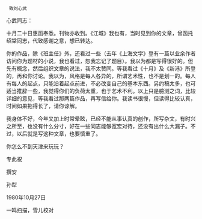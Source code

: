      致刘心武 

  心武同志： 

  十月二十日惠函奉悉。刊物亦收到。《江城》我也有，当时见到你的文章，曾函托绍棠同志，代致感谢之意，想已转达。 

  你的作品，除《班主任》外，还看过一些（去年《上海文学》登有一篇以业余作者访问你为题材的小说，我也看过，恕我忘记了题目）。我以为都是写得很好的。但先有概念，然后组织文章的说法，我不太赞同。等我看过《十月》及《新港》所登的，再和你讨论。我以为，风格是每人各异的，所谓艺术性，也不是划一的。每人有每人的起点，只能沿着起点前进，不必改变自己的基本东西。另约稿太多，也可适当推辞一些，我觉得你们的负荷太重，也于艺术不利。以上只是臆测之词，比较详细的意见，等我看过那两篇作品，再写信给你。我读书很慢，但读得比较认真，时间如果拖得长了，请你谅解。 

  我身体不好，今年又加上时常晕眩，已经不能从事认真的创作，所写杂文，有时兴之所至，也没有什么分寸，好在一些同志能够宽宏对待，还没有出什么大漏子。不过，以后就是写这种文章，也要慎重了。 

  你怎么不到天津来玩玩？ 

  专此祝 

  撰安 

  孙犁 

  1980年10月27日 

  一鸣扫描，雪儿校对 

